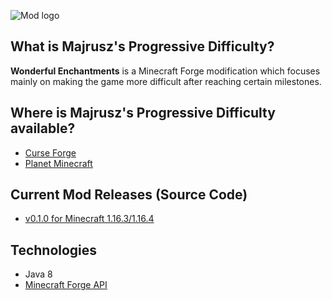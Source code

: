 ![Mod logo](https://github.com/Majrusz/MajruszsProgressiveDifficultyMod/blob/main/logo.png?raw=true)

## What is Majrusz's Progressive Difficulty?
**Wonderful Enchantments** is a Minecraft Forge modification which focuses
mainly on making the game more difficult after reaching certain milestones.

## Where is Majrusz's Progressive Difficulty available?
- [Curse Forge](https://www.curseforge.com/minecraft/mc-mods/majruszs-progressive-difficulty)
- [Planet Minecraft](https://www.planetminecraft.com/mod/majrusz-s-progressive-difficulty/)

## Current Mod Releases (Source Code)
- [v0.1.0 for Minecraft 1.16.3/1.16.4](MajruszsDifficulty1-16-3)

## Technologies
- Java 8
- [Minecraft Forge API](https://github.com/MinecraftForge/MinecraftForge)
